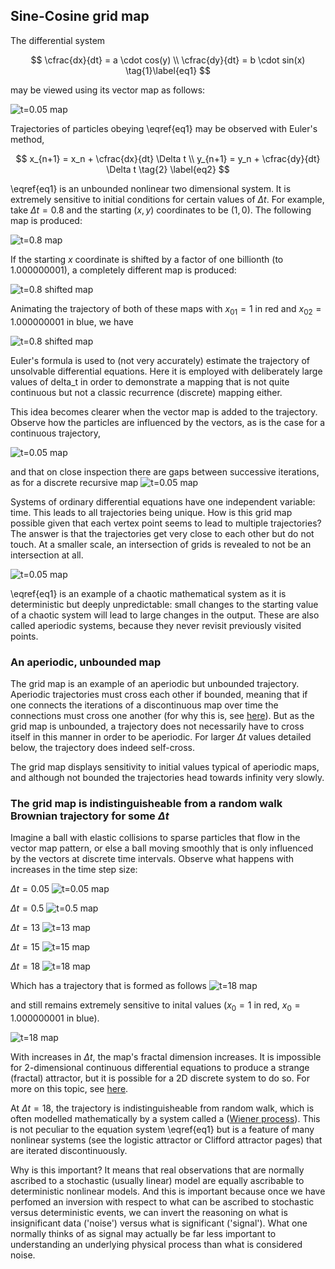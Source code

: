 ## Sine-Cosine grid map

The differential system

$$ 
\cfrac{dx}{dt} = a \cdot cos(y) \\
\cfrac{dy}{dt} = b \cdot sin(x) \tag{1}\label{eq1}
$$

may be viewed using its vector map as follows:

![t=0.05 map]({{https://blbadger.github.io}}/grid_map/cossin_vectors.png)

Trajectories of particles obeying \eqref{eq1} may be observed with Euler's method,

$$
x_{n+1} = x_n + \cfrac{dx}{dt} \Delta t \\
y_{n+1} = y_n + \cfrac{dy}{dt} \Delta t  \tag{2} \label{eq2}
$$

\eqref{eq1} is an unbounded nonlinear two dimensional system.  It is extremely sensitive to initial conditions for certain values of $\Delta t$.  For example, take $\Delta t = 0.8$ and the starting $(x, y)$ coordinates to be $(1, 0)$. The following map is produced:

![t=0.8 map]({{https://blbadger.github.io}}/grid_map/cossin_0.8t.png)

If the starting $x$ coordinate is shifted by a factor of one billionth (to 1.000000001), a completely different map is produced:

![t=0.8 shifted map]({{https://blbadger.github.io}}/grid_map/cossin_0.8t_shifted.png)

Animating the trajectory of both of these maps with $x_{01} = 1$ in red and $x_{02} = 1.000000001$ in blue, we have 

![t=0.8 shifted map]({{https://blbadger.github.io}}/grid_map/grid_vid.gif)

Euler's formula is used to (not very accurately) estimate the trajectory of unsolvable differential equations.  Here it is employed with deliberately large values of delta_t in order to demonstrate a mapping that is not quite continuous but not a classic recurrence (discrete) mapping either.

This idea becomes clearer when the vector map is added to the trajectory.  Observe how the particles are influenced by the vectors, as is the case for a continuous trajectory, 

![t=0.05 map]({{https://blbadger.github.io}}/grid_map/cossin_quivers.png)

and that on close inspection there are gaps between successive iterations, as for a discrete recursive map
![t=0.05 map]({{https://blbadger.github.io}}/grid_map/cossin_quivers_zoom.png)

Systems of ordinary differential equations have one independent variable: time.  This leads to all trajectories being unique.  How is this grid map possible given that each vertex point seems to lead to multiple trajectories?  The answer is that the trajectories get very close to each other but do not touch.  At a smaller scale, an intersection of grids is revealed to not be an intersection at all.

![t=0.05 map]({{https://blbadger.github.io}}/grid_map/grid_map_intersection.png)

\eqref{eq1} is an example of a chaotic mathematical system as it is deterministic but deeply unpredictable: small changes to the starting value of a chaotic system will lead to large changes in the output.  These are also called aperiodic systems, because they never revisit previously visited points.

### An aperiodic, unbounded map

The grid map is an example of an aperiodic but unbounded trajectory.  Aperiodic trajectories must cross each other if bounded, meaning that if one connects the iterations of a discontinuous map over time the connections must cross one another (for why this is, see [here](https://blbadger.github.io/continuity-poincare.html)).  But as the grid map is unbounded, a trajectory does not necessarily have to cross itself in this manner in order to be aperiodic. For larger $\Delta t$ values detailed below, the trajectory does indeed self-cross.

The grid map displays sensitivity to initial values typical of aperiodic maps, and although not bounded the trajectories head towards infinity very slowly. 

### The grid map is indistinguisheable from a random walk Brownian trajectory for some $\Delta t$

Imagine a ball with elastic collisions to sparse particles that flow in the vector map pattern, or else a ball moving smoothly that is only influenced by the vectors at discrete time intervals. Observe what happens with increases in the time step size:

$\Delta t = 0.05$
![t=0.05 map]({{https://blbadger.github.io}}/grid_map/cossin_0.05t.png)

$\Delta t = 0.5$
![t=0.5 map]({{https://blbadger.github.io}}/grid_map/cossin_0.5t.png)

$\Delta t = 13$
![t=13 map]({{https://blbadger.github.io}}/grid_map/cossin_13t.png)

$\Delta t = 15$
![t=15 map]({{https://blbadger.github.io}}/grid_map/cossin_15t.png)

$\Delta t = 18$
![t=18 map]({{https://blbadger.github.io}}/grid_map/cossin_18t.png)

Which has a trajectory that is formed as follows
![t=18 map]({{https://blbadger.github.io}}/grid_map/grid_18.gif)

and still remains extremely sensitive to inital values ($x_0 = 1$ in red, $x_0 = 1.000000001$ in blue).

![t=18 map]({{https://blbadger.github.io}}/grid_map/grid_18_comp.png)

With increases in $\Delta t$, the map's fractal dimension increases. It is impossible for 2-dimensional continuous differential equations to produce a strange (fractal) attractor, but it is possible for a 2D discrete system to do so.  For more on this topic, see [here](https://blbadger.github.io/continuity-poincare.html). 

At $\Delta t = 18$, the trajectory is indistinguisheable from random walk, which is often modelled mathematically by a system called a ([Wiener process](https://en.wikipedia.org/wiki/Wiener_process)).  This is not peculiar to the equation system \eqref{eq1} but is a feature of many nonlinear systems (see the logistic attractor or Clifford attractor pages) that are iterated discontinuously.  

Why is this important?  It means that real observations that are normally ascribed to a stochastic (usually linear) model are equally ascribable to deterministic nonlinear models.  And this is important because once we have perfomed an inversion with respect to what can be ascribed to stochastic versus deterministic events, we can invert the reasoning on what is insignificant data ('noise') versus what is significant ('signal').  What one normally thinks of as signal may actually be far less important to understanding an underlying physical process than what is considered noise.



